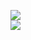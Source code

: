[![](https://img.shields.io/badge/Made%20With-Github%20Spray-lightgrey.svg?style=for-the-badge&logo=github)](https://github.com/Annihil/github-spray#2058)  
[![](https://i.imgur.com/2DrTn0Z.gif)](https://github.com/Annihil/github-spray)